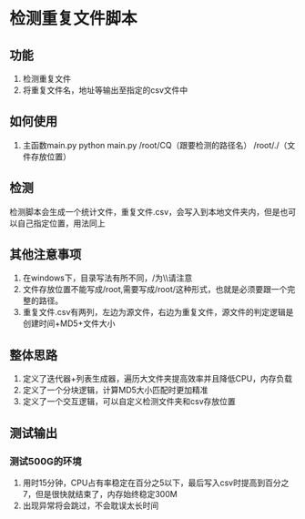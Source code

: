 # 检测重复文件脚本
## 功能
1. 检测重复文件
2. 将重复文件名，地址等输出至指定的csv文件中
## 如何使用
1. 主函数main.py  python main.py /root/CQ（跟要检测的路径名） /root/./（文件存放位置）
## 检测
检测脚本会生成一个统计文件，重复文件.csv，会写入到本地文件夹内，但是也可以自己指定位置，用法同上
## 其他注意事项
1. 在windows下，目录写法有所不同，/为\\\请注意
2. 文件存放位置不能写成/root,需要写成/root/这种形式，也就是必须要跟一个完整的路径。
3. 重复文件.csv有两列，左边为源文件，右边为重复文件，源文件的判定逻辑是创建时间+MD5+文件大小
## 整体思路
1. 定义了迭代器+列表生成器，遍历大文件夹提高效率并且降低CPU，内存负载
2. 定义了一个分块逻辑，计算MD5大小匹配时更加精准
3. 定义了一个交互逻辑，可以自定义检测文件夹和csv存放位置
## 测试输出
### 测试500G的环境  
1. 用时15分钟，CPU占有率稳定在百分之5以下，最后写入csv时提高到百分之7，但是很快就结束了，内存始终稳定300M
2. 出现异常将会跳过，不会耽误太长时间
 